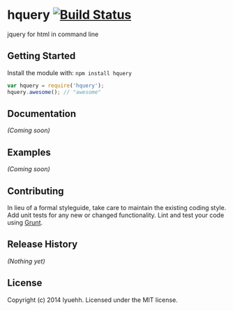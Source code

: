 # hquery [![Build Status](https://secure.travis-ci.org/lyuehh/hquery.png?branch=master)](http://travis-ci.org/lyuehh/hquery)

jquery for html in command line

## Getting Started
Install the module with: `npm install hquery`

```javascript
var hquery = require('hquery');
hquery.awesome(); // "awesome"
```

## Documentation
_(Coming soon)_

## Examples
_(Coming soon)_

## Contributing
In lieu of a formal styleguide, take care to maintain the existing coding style. Add unit tests for any new or changed functionality. Lint and test your code using [Grunt](http://gruntjs.com/).

## Release History
_(Nothing yet)_

## License
Copyright (c) 2014 lyuehh. Licensed under the MIT license.
